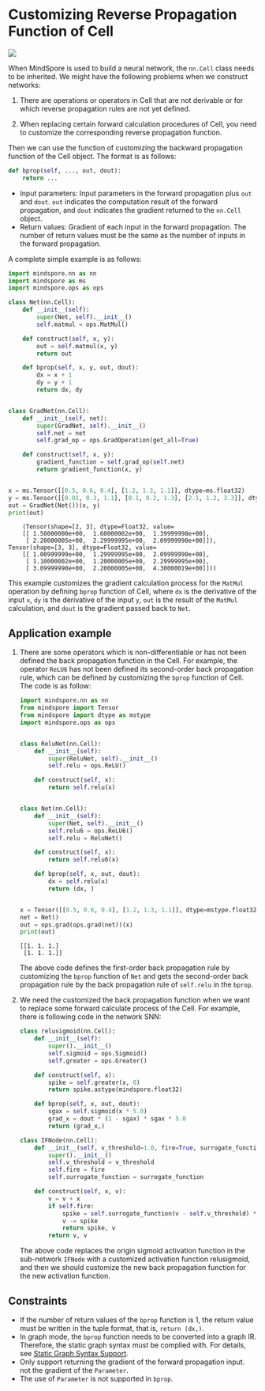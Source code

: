 # Customizing Reverse Propagation Function of Cell

<a href="https://gitee.com/mindspore/docs/blob/master/tutorials/experts/source_en/network/custom_cell_reverse.md" target="_blank"><img src="https://mindspore-website.obs.cn-north-4.myhuaweicloud.com/website-images/master/resource/_static/logo_source_en.png"></a>

When MindSpore is used to build a neural network, the `nn.Cell` class needs to be inherited. We might have the following problems when we construct networks:

1. There are operations or operators in Cell that are not derivable or for which reverse propagation rules are not yet defined.

2. When replacing certain forward calculation procedures of Cell, you need to customize the corresponding reverse propagation function.

Then we can use the function of customizing the backward propagation function of the Cell object. The format is as follows:

```python
def bprop(self, ..., out, dout):
    return ...
```

- Input parameters: Input parameters in the forward propagation plus `out` and `dout`. `out` indicates the computation result of the forward propagation, and `dout` indicates the gradient returned to the `nn.Cell` object.
- Return values: Gradient of each input in the forward propagation. The number of return values must be the same as the number of inputs in the forward propagation.

A complete simple example is as follows:

```python
import mindspore.nn as nn
import mindspore as ms
import mindspore.ops as ops

class Net(nn.Cell):
    def __init__(self):
        super(Net, self).__init__()
        self.matmul = ops.MatMul()

    def construct(self, x, y):
        out = self.matmul(x, y)
        return out

    def bprop(self, x, y, out, dout):
        dx = x + 1
        dy = y + 1
        return dx, dy


class GradNet(nn.Cell):
    def __init__(self, net):
        super(GradNet, self).__init__()
        self.net = net
        self.grad_op = ops.GradOperation(get_all=True)

    def construct(self, x, y):
        gradient_function = self.grad_op(self.net)
        return gradient_function(x, y)


x = ms.Tensor([[0.5, 0.6, 0.4], [1.2, 1.3, 1.1]], dtype=ms.float32)
y = ms.Tensor([[0.01, 0.3, 1.1], [0.1, 0.2, 1.3], [2.1, 1.2, 3.3]], dtype=ms.float32)
out = GradNet(Net())(x, y)
print(out)
```

```text
    (Tensor(shape=[2, 3], dtype=Float32, value=
    [[ 1.50000000e+00,  1.60000002e+00,  1.39999998e+00],
     [ 2.20000005e+00,  2.29999995e+00,  2.09999990e+00]]), Tensor(shape=[3, 3], dtype=Float32, value=
    [[ 1.00999999e+00,  1.29999995e+00,  2.09999990e+00],
     [ 1.10000002e+00,  1.20000005e+00,  2.29999995e+00],
     [ 3.09999990e+00,  2.20000005e+00,  4.30000019e+00]]))
```

This example customizes the gradient calculation process for the `MatMul` operation by defining `bprop` function of Cell, where `dx` is the derivative of the input `x`, `dy` is the derivative of the input `y`, `out` is the result of the `MatMul` calculation, and `dout` is the gradient passed back to `Net`.

## Application example

1. There are some operators which is non-differentiable or has not been defined the back propagation function in the Cell. For example, the operator `ReLU6` has not been defined its second-order back propagation rule, which can be defined by customizing the `bprop` function of Cell. The code is as follow:

   ```python
   import mindspore.nn as nn
   from mindspore import Tensor
   from mindspore import dtype as mstype
   import mindspore.ops as ops


   class ReluNet(nn.Cell):
       def __init__(self):
           super(ReluNet, self).__init__()
           self.relu = ops.ReLU()

       def construct(self, x):
           return self.relu(x)


   class Net(nn.Cell):
       def __init__(self):
           super(Net, self).__init__()
           self.relu6 = ops.ReLU6()
           self.relu = ReluNet()

       def construct(self, x):
           return self.relu6(x)

       def bprop(self, x, out, dout):
           dx = self.relu(x)
           return (dx, )


   x = Tensor([[0.5, 0.6, 0.4], [1.2, 1.3, 1.1]], dtype=mstype.float32)
   net = Net()
   out = ops.grad(ops.grad(net))(x)
   print(out)
   ```

   ```text
   [[1. 1. 1.]
    [1. 1. 1.]]
   ```

   The above code defines the first-order back propagation rule by customizing the `bprop` function of `Net` and gets the second-order back propagation rule by the back propagation rule of `self.relu` in the `bprop`.

2. We need the customized the back propagation function when we want to replace some forward calculate process of the Cell. For example, there is following code in the network SNN:

   ```python
   class relusigmoid(nn.Cell):
       def __init__(self):
           super().__init__()
           self.sigmoid = ops.Sigmoid()
           self.greater = ops.Greater()

       def construct(self, x):
           spike = self.greater(x, 0)
           return spike.astype(mindspore.float32)

       def bprop(self, x, out, dout):
           sgax = self.sigmoid(x * 5.0)
           grad_x = dout * (1 - sgax) * sgax * 5.0
           return (grad_x,)

   class IFNode(nn.Cell):
       def __init__(self, v_threshold=1.0, fire=True, surrogate_function=relusigmoid()):
           super().__init__()
           self.v_threshold = v_threshold
           self.fire = fire
           self.surrogate_function = surrogate_function

       def construct(self, x, v):
           v = v + x
           if self.fire:
               spike = self.surrogate_function(v - self.v_threshold) * self.v_threshold
               v -= spike
               return spike, v
           return v, v
   ```

   The above code replaces the origin sigmoid activation function in the sub-network `IFNode` with a customized activation function relusigmoid, and then we should customize the new back propagation function for the new activation function.

## Constraints

- If the number of return values of the `bprop` function is 1, the return value must be written in the tuple format, that is, `return (dx,)`.
- In graph mode, the `bprop` function needs to be converted into a graph IR. Therefore, the static graph syntax must be complied with. For details, see [Static Graph Syntax Support](https://www.mindspore.cn/docs/en/master/note/static_graph_syntax_support.html).
- Only support returning the gradient of the forward propagation input. not the gradient of the `Parameter`.
- The use of `Parameter` is not supported in `bprop`.
